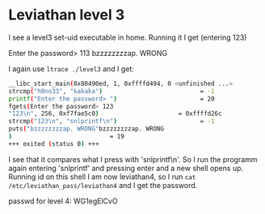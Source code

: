 # Leviathan level 3

I see a level3 set-uid executable in home. Running it I get (entering 123)

Enter the password> 113
bzzzzzzzzap. WRONG

I again use `ltrace ./level3` and I get:

```bash
__libc_start_main(0x80490ed, 1, 0xffffd494, 0 <unfinished ...>
strcmp("h0no33", "kakaka")                           = -1
printf("Enter the password> ")                       = 20
fgets(Enter the password> 123
"123\n", 256, 0xf7fae5c0)                      = 0xffffd26c
strcmp("123\n", "snlprintf\n")                       = -1
puts("bzzzzzzzzap. WRONG"bzzzzzzzzap. WRONG
)                           = 19
+++ exited (status 0) +++
```

I see that it compares what I press with 'snlprintf\n'. So I run the programm again entering 'snlprintf' and pressing enter and a new shell opens up. Running id on this shell I am now leviathan4, so I run `cat /etc/leviathan_pass/leviathan4` and I get the password.

passwd for level 4: WG1egElCvO
